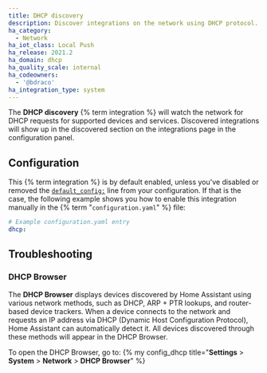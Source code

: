 ```yaml
---
title: DHCP discovery
description: Discover integrations on the network using DHCP protocol.
ha_category:
  - Network
ha_iot_class: Local Push
ha_release: 2021.2
ha_domain: dhcp
ha_quality_scale: internal
ha_codeowners:
  - '@bdraco'
ha_integration_type: system
---
```


The **DHCP discovery** {% term integration %} will watch the network for DHCP requests for supported devices and services. Discovered integrations will show up in the discovered section on the integrations page in the configuration panel.

## Configuration

This {% term integration %} is by default enabled, unless you've disabled or removed the [`default_config:`](/integrations/default_config/) line from your configuration. If that is the case, the following example shows you how to enable this integration manually in the {% term "`configuration.yaml`" %} file:

```yaml
# Example configuration.yaml entry
dhcp:
```

## Troubleshooting

### DHCP Browser

The **DHCP Browser** displays devices discovered by Home Assistant using various network methods, such as DHCP, ARP + PTR lookups, and router-based device trackers. When a device connects to the network and requests an IP address via DHCP (Dynamic Host Configuration Protocol), Home Assistant can automatically detect it. All devices discovered through these methods will appear in the DHCP Browser.

To open the DHCP Browser, go to:
{% my config_dhcp title="**Settings** > **System** > **Network** > **DHCP Browser**" %}